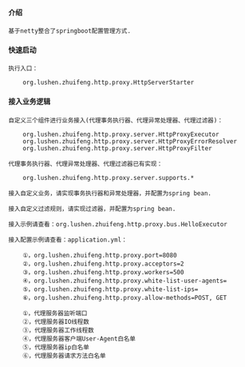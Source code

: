 	
#### 介绍

	基于netty整合了springboot配置管理方式.
	
#### 快速启动

	执行入口：
	
		org.lushen.zhuifeng.http.proxy.HttpServerStarter

#### 接入业务逻辑

	自定义三个组件进行业务接入(代理事务执行器、代理异常处理器、代理过滤器)：
	
		org.lushen.zhuifeng.http.proxy.server.HttpProxyExecutor
		org.lushen.zhuifeng.http.proxy.server.HttpProxyErrorResolver
		org.lushen.zhuifeng.http.proxy.server.HttpProxyFilter
	
	代理事务执行器、代理异常处理器、代理过滤器已有实现：
	
		org.lushen.zhuifeng.http.proxy.server.supports.*
	
	接入自定义业务，请实现事务执行器和异常处理器，并配置为spring bean.
	
	接入自定义过滤规则，请实现过滤器，并配置为spring bean.
	
	接入示例请查看：org.lushen.zhuifeng.http.proxy.bus.HelloExecutor
	
	接入配置示例请查看：application.yml：
		
		①，org.lushen.zhuifeng.http.proxy.port=8080
		②，org.lushen.zhuifeng.http.proxy.acceptors=2
		③，org.lushen.zhuifeng.http.proxy.workers=500
		④，org.lushen.zhuifeng.http.proxy.white-list-user-agents=
		⑤，org.lushen.zhuifeng.http.proxy.white-list-ips=
		⑥，org.lushen.zhuifeng.http.proxy.allow-methods=POST, GET
		 
		①，代理服务器监听端口
		②，代理服务器IO线程数
		③，代理服务器工作线程数
		④，代理服务器客户端User-Agent白名单
		⑤，代理服务器ip白名单
		⑥，代理服务器请求方法白名单


